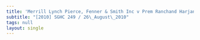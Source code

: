 ```yaml
---
title: 'Merrill Lynch Pierce, Fenner & Smith Inc v Prem Ranchand Harjani and another'
subtitle: "[2010] SGHC 249 / 26\_August\_2010"
tags: null
layout: single
---
```


